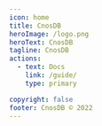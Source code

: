 ```yaml
---
icon: home
title: CnosDB
heroImage: /logo.png
heroText: CnosDB
tagline: CnosDB
actions:
  - text: Docs
    link: /guide/
    type: primary

copyright: false
footer: CnosDB © 2022
---
```


